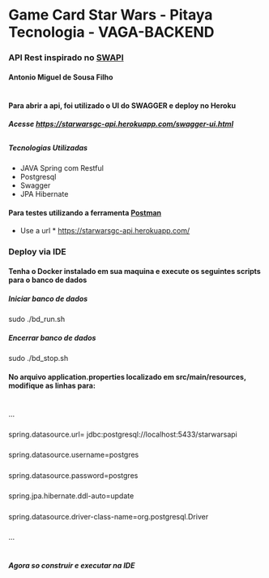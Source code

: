 # Game Card Star Wars - Pitaya Tecnologia - VAGA-BACKEND
### API Rest inspirado no [SWAPI](https://swapi.co/)
#### Antonio Miguel de Sousa Filho
#
#### Para abrir a api, foi utilizado o UI do SWAGGER e deploy no Heroku 
##### Acesse  https://starwarsgc-api.herokuapp.com/swagger-ui.html 
##

##### Tecnologias Utilizadas 
 - JAVA Spring com Restful
 - Postgresql
 - Swagger
 - JPA Hibernate

#### Para testes utilizando a ferramenta [Postman](https://www.getpostman.com/)
* Use a url * https://starwarsgc-api.herokuapp.com/

### Deploy via IDE

#### Tenha o Docker instalado em sua maquina e execute os seguintes scripts para o banco de dados

##### Iniciar banco de dados
sudo ./bd_run.sh

##### Encerrar banco de dados
sudo ./bd_stop.sh

#### No arquivo application.properties localizado em src/main/resources, modifique as linhas para:
#
...
#####
spring.datasource.url= jdbc:postgresql://localhost:5433/starwarsapi
#####
spring.datasource.username=postgres
#####
spring.datasource.password=postgres
#####
spring.jpa.hibernate.ddl-auto=update
#####
spring.datasource.driver-class-name=org.postgresql.Driver
#####
...
#
##### Agora so construir e executar na IDE 